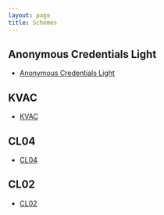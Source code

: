 ```yaml
---
layout: page
title: Schemes
---
```

## Anonymous Credentials Light

- [Anonymous Credentials Light](https://core.ac.uk/download/pdf/193377167.pdf)

## KVAC

- [KVAC](https://eprint.iacr.org/2013/516.pdf)

## CL04

- [CL04](https://www.iacr.org/archive/crypto2004/31520055/cl04.pdf)

## CL02

- [CL02](https://cs.brown.edu/people/alysyans/papers/camlys02.pdf)
